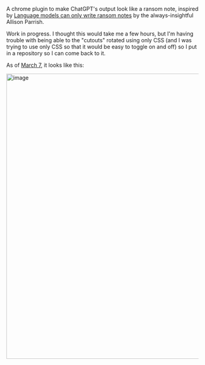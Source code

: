 A chrome plugin to make ChatGPT's output look like a ransom note, inspired by [Language models can only write ransom notes](https://posts.decontextualize.com/language-models-ransom-notes/) by the always-insightful Allison Parrish.

Work in progress. I thought this would take me a few hours, but I'm having trouble with being able to the "cutouts" rotated using only CSS (and I was trying to use only CSS so that it would be easy to toggle on and off) so I put in a repository so I can come back to it. 

As of [March 7](https://github.com/stringertheory/llm-ransom-note-plugin/commits/main/), it looks like this:

<img width="745" alt="image" src="https://github.com/stringertheory/llm-ransom-note-plugin/assets/1110950/c74aebc3-fe83-4c5e-aa6e-3aed50663c17">
